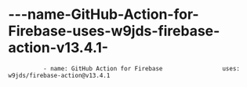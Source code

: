 # ---name-GitHub-Action-for-Firebase-uses-w9jds-firebase-action-v13.4.1-
              - name: GitHub Action for Firebase                 uses: w9jds/firebase-action@v13.4.1             
